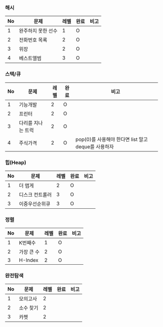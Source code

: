 ### 해시
No | 문제 | 레벨 | 완료 | 비고
---|---|---|---|---
1 | 완주하지 못한 선수 | 1 | O | 
2 | 전화번호 목록 | 2 | O |
3 | 위장 | 2 | O | 
4 | 베스트앨범 | 3 | O |

### 스택/큐
No | 문제 | 레벨 | 완료 | 비고
---|---|---|---|---
1 | 기능개발 | 2 | O | 
2 | 프린터 | 2 | O |
3 | 다리를 지나는 트럭 | 2 | O | 
4 | 주식가격 | 2 | O | pop(0)를 사용해야 한다면 list 말고 deque를 사용하자

### 힙(Heap)
No | 문제 | 레벨 | 완료 | 비고
---|---|---|---|---
1 | 더 맵게 | 2 | O | 
2 | 디스크 컨트롤러 | 3 | O |
3 | 이중우선순위큐 | 3 | O | 

### 정렬
No | 문제 | 레벨 | 완료 | 비고
---|---|---|---|---
1 | K번째수 | 1 | O | 
2 | 가장 큰 수 | 2 | O |
3 | H-Index | 2 | O | 

### 완전탐색
No | 문제 | 레벨 | 완료 | 비고
---|---|---|---|---
1 | 모의고사 | 2 |  | 
2 | 소수 찾기 | 2 |  |
3 | 카펫 | 2 |  | 